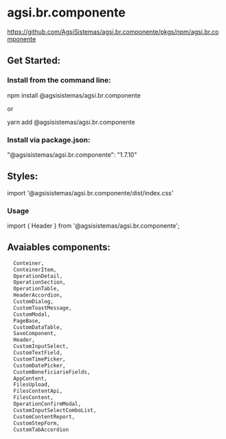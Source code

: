 # agsi.br.componente

https://github.com/AgsiSistemas/agsi.br.componente/pkgs/npm/agsi.br.componente

## Get Started:

### Install from the command line:

npm install @agsisistemas/agsi.br.componente

or

yarn add @agsisistemas/agsi.br.componente

### Install via package.json:

"@agsisistemas/agsi.br.componente": "1.7.10"

## Styles:

import '@agsisistemas/agsi.br.componente/dist/index.css'

### Usage

import { Header } from '@agsisistemas/agsi.br.componente';

## Avaiables components:

```python
  Conteiner,
  ConteinerItem,
  OperationDetail,
  OperationSection,
  OperationTable,
  HeaderAccordion,
  CustomDialog,
  CustomToastMessage,
  CustomModal,
  PageBase,
  CustomDataTable,
  SaveComponent,
  Header,
  CustomInputSelect,
  CustomTextField,
  CustomTimePicker,
  CustomDatePicker,
  CustomBeneficiarieFields,
  AppContent,
  FilesUpload,
  FilesContentApi,
  FilesContent,
  OperationConfirmModal,
  CustomInputSelectComboList,
  CustomContentReport,
  CustomStepForm,
  CustomTabAccordion
```
